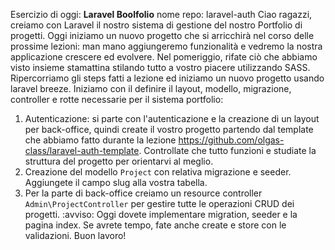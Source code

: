 Esercizio di oggi: **Laravel Boolfolio**
nome repo: laravel-auth
Ciao ragazzi,
creiamo con Laravel il nostro sistema di gestione del nostro Portfolio di progetti.
Oggi iniziamo un nuovo progetto che si arricchirà nel corso delle prossime lezioni: man mano aggiungeremo funzionalità e vedremo la nostra applicazione crescere ed evolvere.
Nel pomeriggio, rifate ciò che abbiamo visto insieme stamattina stilando tutto a vostro piacere utilizzando SASS.
Ripercorriamo gli steps fatti a lezione ed iniziamo un nuovo progetto usando laravel breeze.
Iniziamo con il definire il layout, modello, migrazione, controller e rotte necessarie per il sistema portfolio:
1. Autenticazione: si parte con l'autenticazione e la creazione di un layout per back-office, quindi create il vostro progetto partendo dal template che abbiamo fatto durante la lezione https://github.com/olgas-class/laravel-auth-template. Controllate che tutto funzioni e studiate la struttura del progetto per orientarvi al meglio.
2. Creazione del modello `Project` con relativa migrazione e seeder. Aggiungete il campo slug alla vostra tabella.
3. Per la parte di back-office creiamo un resource controller `Admin\ProjectController` per gestire tutte le operazioni CRUD dei progetti.
:avviso:  Oggi dovete implementare migration, seeder e la pagina index. Se avrete tempo, fate anche create e store con le validazioni.
Buon lavoro!